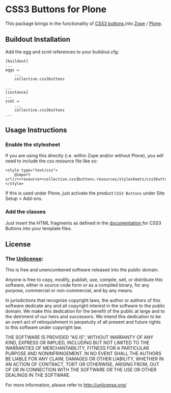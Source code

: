 # CSS3 Buttons for Plone #

This package brings in the functionality of [CSS3 buttons
](http://css3buttons.michaelhenriksen.dk) into [Zope](http://zope.org) /
[Plone](http://plone.org/).


## Buildout Installation ##

Add the egg and zcml references to your buildout.cfg:

    [buildout]
    ...
    eggs =
        ...
        collective.css3buttons

    ...
    [instance]
    ...
    zcml =
        ...
        collective.css3buttons
    ...


## Usage Instructions ##

### Enable the stylesheet ###

If you are using this directly (i.e. within Zope and/or without Plone),
you will need to include the css resource file like so:

    <style type="text/css">
        @import url(/++resource++collective.css3buttons.resources/stylesheets/css3buttons.css);
    </style>

If this is used under Plone, just activate the product `CSS3 Buttons`
under Site Setup > Add-ons.

### Add the classes ###

Just insert the HTML fragments as defined in the [documentation
](http://css3buttons.michaelhenriksen.dk) for CSS3 Buttons into your
template files.


## License ##

### The [Unlicense](http://unlicense.org): ###

This is free and unencumbered software released into the public domain.

Anyone is free to copy, modify, publish, use, compile, sell, or
distribute this software, either in source code form or as a compiled
binary, for any purpose, commercial or non-commercial, and by any means.

In jurisdictions that recognize copyright laws, the author or authors of
this software dedicate any and all copyright interest in the software to
the public domain. We make this dedication for the benefit of the public
at large and to the detriment of our heirs and successors. We intend
this dedication to be an overt act of relinquishment in perpetuity of
all present and future rights to this software under copyright law.

THE SOFTWARE IS PROVIDED "AS IS", WITHOUT WARRANTY OF ANY KIND, EXPRESS
OR IMPLIED, INCLUDING BUT NOT LIMITED TO THE WARRANTIES OF
MERCHANTABILITY, FITNESS FOR A PARTICULAR PURPOSE AND NONINFRINGEMENT.
IN NO EVENT SHALL THE AUTHORS BE LIABLE FOR ANY CLAIM, DAMAGES OR OTHER
LIABILITY, WHETHER IN AN ACTION OF CONTRACT, TORT OR OTHERWISE, ARISING
FROM, OUT OF OR IN CONNECTION WITH THE SOFTWARE OR THE USE OR OTHER
DEALINGS IN THE SOFTWARE.

For more information, please refer to <http://unlicense.org/>
